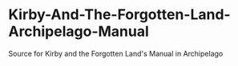 # Kirby-And-The-Forgotten-Land-Archipelago-Manual
Source for Kirby and the Forgotten Land's Manual in Archipelago
